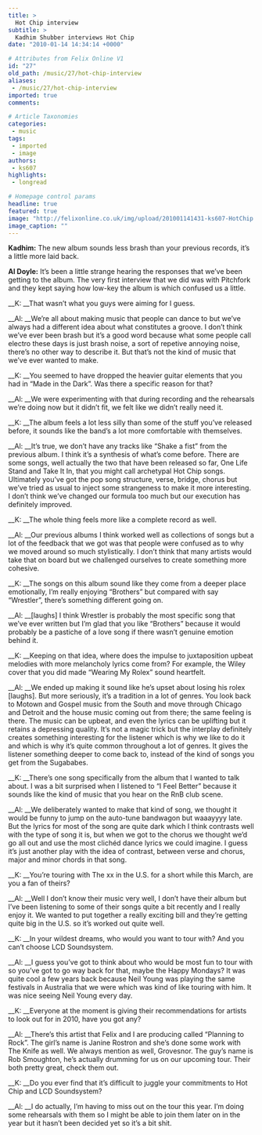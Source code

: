 ```yaml
---
title: >
  Hot Chip interview
subtitle: >
  Kadhim Shubber interviews Hot Chip
date: "2010-01-14 14:34:14 +0000"

# Attributes from Felix Online V1
id: "27"
old_path: /music/27/hot-chip-interview
aliases:
 - /music/27/hot-chip-interview
imported: true
comments:

# Article Taxonomies
categories:
 - music
tags:
 - imported
 - image
authors:
 - ks607
highlights:
 - longread

# Homepage control params
headline: true
featured: true
image: "http://felixonline.co.uk/img/upload/201001141431-ks607-HotChip.jpg"
image_caption: ""
---
```


__Kadhim:__ The new album sounds less brash than your previous records, it’s a little more laid back.

__Al Doyle:__ It’s been a little strange hearing the responses that we’ve been getting to the album. The very first interview that we did was with Pitchfork and they kept saying how low-key the album is which confused us a little.

__K: __That wasn’t what you guys were aiming for I guess.

__Al: __We’re all about making music that people can dance to but we’ve always had a different idea about what constitutes a groove. I don’t think we’ve ever been brash but it’s a good word because what some people call electro these days is just brash noise, a sort of repetive annoying noise, there’s no other way to describe it. But that’s not the kind of music that we’ve ever wanted to make.

__K: __You seemed to have dropped the heavier guitar elements that you had in “Made in the Dark”. Was there a specific reason for that?

__Al: __We were experimenting with that during recording and the rehearsals we’re doing now but it didn’t fit, we felt like we didn’t really need it.

__K: __The album feels a lot less silly than some of the stuff you’ve released before, it sounds like the band’s a lot more comfortable with themselves.

__Al: __It’s true, we don’t have any tracks like “Shake a fist” from the previous album. I think it’s a synthesis of what’s come before. There are some songs, well actually the two that have been released so far, One Life Stand and Take It In, that you might call archetypal Hot Chip songs. Ultimately you’ve got the pop song structure, verse, bridge, chorus but we’ve tried as usual to inject some strangeness to make it more interesting. I don’t think we’ve changed our formula too much but our execution has definitely improved.

__K: __The whole thing feels more like a complete record as well.

__Al: __Our previous albums I think worked well as collections of songs but a lot of the feedback that we got was that people were confused as to why we moved around so much stylistically. I don’t think that many artists would take that on board but we challenged ourselves to create something more cohesive.

__K: __The songs on this album sound like they come from a deeper place emotionally, I’m really enjoying “Brothers” but compared with say “Wrestler”, there’s something different going on.

__Al: __[laughs] I think Wrestler is probably the most specific song that we’ve ever written but I’m glad that you like “Brothers” because it would probably be a pastiche of a love song if there wasn’t genuine emotion behind it.

__K: __Keeping on that idea, where does the impulse to juxtaposition upbeat melodies with more melancholy lyrics come from? For example, the Wiley cover that you did made “Wearing My Rolex” sound heartfelt.

__Al: __We ended up making it sound like he’s upset about losing his rolex [laughs]. But more seriously, it’s a tradition in a lot of genres. You look back to Motown and Gospel music from the South and move through Chicago and Detroit and the house music coming out from there; the same feeling is there. The music can be upbeat, and even the lyrics can be uplifting but it retains a depressing quality. It’s not a magic trick but the interplay definitely creates something interesting for the listener which is why we like to do it and which is why it’s quite common throughout a lot of genres. It gives the listener something deeper to come back to, instead of the kind of songs you get from the Sugababes.

__K: __There’s one song specifically from the album that I wanted to talk about. I was a bit surprised when I listened to “I Feel Better” because it sounds like the kind of music that you hear on the RnB club scene.

__Al: __We deliberately wanted to make that kind of song, we thought it would be funny to jump on the auto-tune bandwagon but waaayyyy late. But the lyrics for most of the song are quite dark which I think contrasts well with the type of song it is, but when we got to the chorus we thought we’d go all out and use the most clichéd dance lyrics we could imagine. I guess it’s just another play with the idea of contrast, between verse and chorus, major and minor chords in that song.

__K: __You’re touring with The xx in the U.S. for a short while this March, are you a fan of theirs?

__Al: __Well I don’t know their music very well, I don’t have their album but I’ve been listening to some of their songs quite a bit recently and I really enjoy it. We wanted to put together a really exciting bill and they’re getting quite big in the U.S. so it’s worked out quite well.

__K: __In your wildest dreams, who would you want to tour with? And you can’t choose LCD Soundsystem.

__Al: __I guess you’ve got to think about who would be most fun to tour with so you’ve got to go way back for that, maybe the Happy Mondays? It was quite cool a few years back because Neil Young was playing the same festivals in Australia that we were which was kind of like touring with him. It was nice seeing Neil Young every day.

__K: __Everyone at the moment is giving their recommendations for artists to look out for in 2010, have you got any?

__Al: __There’s this artist that Felix and I are producing called “Planning to Rock”. The girl’s name is Janine Rostron and she’s done some work with The Knife as well. We always mention as well, Grovesnor. The guy’s name is Rob Smoughton, he’s actually drumming for us on our upcoming tour. Their both pretty great, check them out.

__K: __Do you ever find that it’s difficult to juggle your commitments to Hot Chip and LCD Soundsystem?

__Al: __I do actually, I’m having to miss out on the tour this year. I’m doing some rehearsals with them so I might be able to join them later on in the year but it hasn’t been decided yet so it’s a bit shit.
